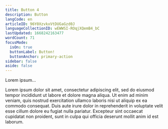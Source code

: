 ```yaml
---
title: Button 4
description: Button
langCode: en
articleID: 96Y0XzvkxVtDUGaGzd0J
languageCollectionID: wEWWSI-ROqjXQemB4_bC
lastUpdated: 1668242163477
wordCount: 71
focusMode: 
  isOn: true
  buttonLabel: Button!
  buttonAnchor: primary-action
sidebar: false
aside: false
---
```


Lorem ipsum...

Lorem ipsum dolor sit amet, consectetur adipiscing elit, sed do eiusmod tempor incididunt ut labore et dolore magna aliqua. Ut enim ad minim veniam, quis nostrud exercitation ullamco laboris nisi ut aliquip ex ea commodo consequat. Duis aute irure dolor in reprehenderit in voluptate velit esse cillum dolore eu fugiat nulla pariatur. Excepteur sint occaecat cupidatat non proident, sunt in culpa qui officia deserunt mollit anim id est laborum.
